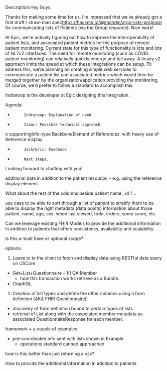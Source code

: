 Description:Hey Guys,

Thanks for making some time for us. I’m impressed that we’ve already got a first draft / straw-man spec<https://hackmd.io/@jmandel/argo-lists-proposal> for communicating lists of Patients (via the Group resource). Nice work!

At Epic, we’re actively figuring out how to improve the interoperability of patient lists, and associated patient metrics for the purpose of remote patient monitoring. Current state for this type of functionality is lots and lots of HL7v2 interfaces. The need for remote monitoring (such as COVID patient monitoring) can relatively quickly emerge and fall away. A  heavy v2 approach limits the speed at which these integrations can be setup. To address this, we’re planning on creating simple web services to communicate a patient list and associated metrics which would then be merged together by the organization/application providing the monitoring. Of course, we’d prefer to follow a standard to accomplish this.

Indraroop is the developer at Epic designing this integration.

Agenda:

-          Indraroop: Explanation of need

-          Isaac: Possible technical approach

o   supportingInfo-type BackboneElement of References, with heavy use of Reference.display

-          Josh/Eric: Feedback

-          Next steps.

Looking forward to chatting with you!

additional data in addition to the patient resource. - e.g. using the reference display element.

What about the rest of the columns beside patient name , id ?...

use case to be able to sort through a list of patient to stratify them to be able to display the right metadata (data points) information about those patient.  name, age, sex, when last viewed, todo, orders, some score, etc.

Can we leverage existing FHIR Models to provide the additional information in addition to patients that offers consistency, availability and scalability.

Is this a must have or optional scope?

options:

1. Leave to to the client to fetch and display data using RESTful data query on USCore
  - Get+List+Questionnaire - 1:1  QA:Member
    - how this transaction works retrieve as a Bundle.
  - GraphQL

1. Creation of list types and define the other columns using a form definition (AKA FHIR Questionnaire):
  - discovery of form definition bound to certain types of lists
  - retrieval of List along with the associated member metadata as associated QuestionnaireResponse for each member.

framework + a couple of examples


- pre-coordinated info sent with lists shown in Example
  - operations standard canned approached

how is this better than just returning a csv?


How to provide the additional information in addition to patients
